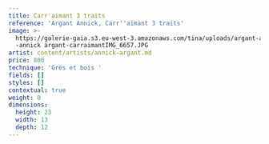 ```yaml
---
title: Carr'aimant 3 traits
reference: 'Argant Annick, Carr''aimant 3 traits'
image: >-
  https://galerie-gaia.s3.eu-west-3.amazonaws.com/tina/uploads/argant-annick/gaia
  -annick argant-carraimantIMG_6657.JPG
artist: content/artists/annick-argant.md
price: 800
technique: 'Grès et bois '
fields: []
styles: []
contextual: true
weight: 0
dimensions:
  height: 23
  width: 13
  depth: 12
---
```


